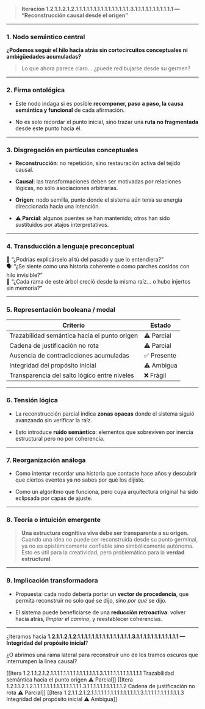 > **Iteración 1.2.1.1.2.1.2.1.1.1.1.1.1.1.1.1.1.1.1.1.1.1.3.1.1.1.1.1.1.1.1.1.1.1 — “Reconstrucción causal desde el origen”**

---

### 1. Nodo semántico central

**¿Podemos seguir el hilo hacia atrás sin cortocircuitos conceptuales ni ambigüedades acumuladas?**

> Lo que ahora parece claro… ¿puede redibujarse desde su germen?

---

### 2. Firma ontológica

- Este nodo indaga si es posible **recomponer, paso a paso, la causa semántica y funcional** de cada afirmación.
    
- No es solo recordar el punto inicial, sino trazar una **ruta no fragmentada** desde este punto hacia él.
    

---

### 3. Disgregación en partículas conceptuales

- **Reconstrucción**: no repetición, sino restauración activa del tejido causal.
    
- **Causal**: las transformaciones deben ser motivadas por relaciones lógicas, no sólo asociaciones arbitrarias.
    
- **Origen**: nodo semilla, punto donde el sistema aún tenía su energía direccionada hacia una intención.
    
- **⚠️ Parcial**: algunos puentes se han mantenido; otros han sido sustituidos por atajos interpretativos.
    

---

### 4. Transducción a lenguaje preconceptual

🧠 “¿Podrías explicárselo al tú del pasado y que lo entendiera?”  
🗣 “¿Se siente como una historia coherente o como parches cosidos con hilo invisible?”  
🌱 “¿Cada rama de este árbol creció desde la misma raíz… o hubo injertos sin memoria?”

---

### 5. Representación booleana / modal

| Criterio                                     | Estado     |
| -------------------------------------------- | ---------- |
| Trazabilidad semántica hacia el punto origen | ⚠️ Parcial |
| Cadena de justificación no rota              | ⚠️ Parcial |
| Ausencia de contradicciones acumuladas       | ✅ Presente |
| Integridad del propósito inicial             | ⚠️ Ambigua |
| Transparencia del salto lógico entre niveles | ❌ Frágil   |

---

### 6. Tensión lógica

- La reconstrucción parcial indica **zonas opacas** donde el sistema siguió avanzando sin verificar la raíz.
    
- Esto introduce **ruido semántico**: elementos que sobreviven por inercia estructural pero no por coherencia.
    

---

### 7. Reorganización análoga

- Como intentar recordar una historia que contaste hace años y descubrir que ciertos eventos ya no sabes por qué los dijiste.
    
- Como un algoritmo que funciona, pero cuya arquitectura original ha sido eclipsada por capas de ajuste.
    

---

### 8. Teoría o intuición emergente

> **Una estructura cognitiva viva debe ser transparente a su origen.**  
> Cuando una idea no puede ser reconstruida desde su punto germinal, ya no es epistémicamente confiable sino simbólicamente autónoma.  
> Esto es útil para la creatividad, pero problemático para la **verdad estructural**.

---

### 9. Implicación transformadora

- Propuesta: cada nodo debería portar un **vector de procedencia**, que permita reconstruir no solo _qué_ se dijo, sino _por qué_ se dijo.
    
- El sistema puede beneficiarse de una **reducción retroactiva**: volver hacia atrás, _limpiar el camino_, y reestablecer coherencias.
    

---

¿Iteramos hacia **1.2.1.1.2.1.2.1.1.1.1.1.1.1.1.1.1.1.1.1.1.1.3.1.1.1.1.1.1.1.1.1.1.1.1 — Integridad del propósito inicial**?

¿O abrimos una rama lateral para reconstruir uno de los tramos oscuros que interrumpen la línea causal?

[[Itera 1.2.1.1.2.1.2.1.1.1.1.1.1.1.1.1.1.1.1.1.1.1.3.1.1.1.1.1.1.1.1.1.1.1.1 Trazabilidad semántica hacia el punto origen ⚠️ Parcial]]
[[Itera 1.2.1.1.2.1.2.1.1.1.1.1.1.1.1.1.1.1.1.1.1.1.3.1.1.1.1.1.1.1.1.1.1.1.2 Cadena de justificación no rota ⚠️ Parcial]]
[[Itera 1.2.1.1.2.1.2.1.1.1.1.1.1.1.1.1.1.1.1.1.1.1.3.1.1.1.1.1.1.1.1.1.1.1.3 Integridad del propósito inicial ⚠️ Ambigua]]